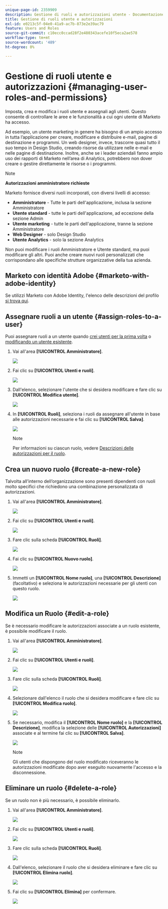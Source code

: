 ```yaml
---
unique-page-id: 2359909
description: Gestione di ruoli e autorizzazioni utente - Documentazione di Marketo - Documentazione del prodotto
title: Gestione di ruoli utente e autorizzazioni
exl-id: e0213c5f-04e0-41a9-ac7b-873e2e39ac79
feature: Users and Roles
source-git-commit: c10ecc0ccad28f2e480343acefe10f5eca2ae578
workflow-type: tm+mt
source-wordcount: '489'
ht-degree: 0%

---
```


# Gestione di ruoli utente e autorizzazioni {#managing-user-roles-and-permissions}

Imposta, crea e modifica i ruoli utente e assegnali agli utenti. Questo consente di controllare le aree e le funzionalità a cui ogni utente di Marketo ha accesso.

Ad esempio, un utente marketing in genere ha bisogno di un ampio accesso in tutta l’applicazione per creare, modificare e distribuire e-mail, pagine di destinazione e programmi. Un web designer, invece, trascorre quasi tutto il suo tempo in Design Studio, creando risorse da utilizzare nelle e-mail e nelle pagine di destinazione. Inoltre, anche se i leader aziendali fanno ampio uso dei rapporti di Marketo nell’area di Analytics, potrebbero non dover creare o gestire direttamente le risorse o i programmi.

>[!NOTE]
>
>**Autorizzazioni amministratore richieste**

Marketo fornisce diversi ruoli incorporati, con diversi livelli di accesso:

* **Amministratore** - Tutte le parti dell&#39;applicazione, inclusa la sezione Amministratore
* **Utente standard** - tutte le parti dell&#39;applicazione, ad eccezione della sezione Admin
* **Utente marketing** - tutte le parti dell&#39;applicazione, tranne la sezione Amministratore
* **Web Designer** - solo Design Studio
* **Utente Analytics** - solo la sezione Analytics

Non puoi modificare i ruoli Amministratore e Utente standard, ma puoi modificare gli altri. Puoi anche creare nuovi ruoli personalizzati che corrispondano alle specifiche strutture organizzative della tua azienda.

## Marketo con identità Adobe {#marketo-with-adobe-identity}

Se utilizzi Marketo con Adobe Identity, l&#39;elenco delle descrizioni del profilo [si trova qui](/help/marketo/product-docs/administration/marketo-with-adobe-identity/adobe-identity-management-overview.md#profile-levels).

## Assegnare ruoli a un utente {#assign-roles-to-a-user}

Puoi assegnare ruoli a un utente quando [crei utenti per la prima volta](/help/marketo/product-docs/administration/users-and-roles/create-delete-edit-and-change-a-user-role.md) o [modificando un utente esistente](/help/marketo/product-docs/administration/users-and-roles/managing-marketo-users.md).

1. Vai all&#39;area **[!UICONTROL Amministratore]**.

   ![](assets/managing-user-roles-and-permissions-1.png)

1. Fai clic su **[!UICONTROL Utenti e ruoli]**.

   ![](assets/managing-user-roles-and-permissions-2.png)

1. Dall&#39;elenco, selezionare l&#39;utente che si desidera modificare e fare clic su **[!UICONTROL Modifica utente]**.

   ![](assets/managing-user-roles-and-permissions-3.png)

1. In **[!UICONTROL Ruoli]**, seleziona i ruoli da assegnare all&#39;utente in base alle autorizzazioni necessarie e fai clic su **[!UICONTROL Salva]**.

   ![](assets/managing-user-roles-and-permissions-4.png)

   >[!NOTE]
   >
   >Per informazioni su ciascun ruolo, vedere [Descrizioni delle autorizzazioni per il ruolo](/help/marketo/product-docs/administration/users-and-roles/descriptions-of-role-permissions.md).

## Crea un nuovo ruolo {#create-a-new-role}

Talvolta all’interno dell’organizzazione sono presenti dipendenti con ruoli molto specifici che richiedono una combinazione personalizzata di autorizzazioni.

1. Vai all&#39;area **[!UICONTROL Amministratore]**.

   ![](assets/managing-user-roles-and-permissions-5.png)

1. Fai clic su **[!UICONTROL Utenti e ruoli]**.

   ![](assets/managing-user-roles-and-permissions-6.png)

1. Fare clic sulla scheda **[!UICONTROL Ruoli]**.

   ![](assets/managing-user-roles-and-permissions-7.png)

1. Fai clic su **[!UICONTROL Nuovo ruolo]**.

   ![](assets/managing-user-roles-and-permissions-8.png)

1. Immetti un **[!UICONTROL Nome ruolo]**, una **[!UICONTROL Descrizione]** (facoltativo) e seleziona le autorizzazioni necessarie per gli utenti con questo ruolo.

   ![](assets/managing-user-roles-and-permissions-9.png)

## Modifica un Ruolo {#edit-a-role}

Se è necessario modificare le autorizzazioni associate a un ruolo esistente, è possibile modificare il ruolo.

1. Vai all&#39;area **[!UICONTROL Amministratore]**.

   ![](assets/managing-user-roles-and-permissions-10.png)

1. Fai clic su **[!UICONTROL Utenti e ruoli]**.

   ![](assets/managing-user-roles-and-permissions-11.png)

1. Fare clic sulla scheda **[!UICONTROL Ruoli]**.

   ![](assets/managing-user-roles-and-permissions-12.png)

1. Selezionare dall&#39;elenco il ruolo che si desidera modificare e fare clic su **[!UICONTROL Modifica ruolo]**.

   ![](assets/managing-user-roles-and-permissions-13.png)

1. Se necessario, modifica il **[!UICONTROL Nome ruolo]** e la **[!UICONTROL Descrizione]**, modifica la selezione delle **[!UICONTROL Autorizzazioni]** associate e al termine fai clic su **[!UICONTROL Salva]**.

   ![](assets/managing-user-roles-and-permissions-14.png)

   >[!NOTE]
   >
   >Gli utenti che dispongono del ruolo modificato riceveranno le autorizzazioni modificate dopo aver eseguito nuovamente l&#39;accesso e la disconnessione.

## Eliminare un ruolo {#delete-a-role}

Se un ruolo non è più necessario, è possibile eliminarlo.

1. Vai all&#39;area **[!UICONTROL Amministratore]**.

   ![](assets/managing-user-roles-and-permissions-15.png)

1. Fai clic su **[!UICONTROL Utenti e ruoli]**.

   ![](assets/managing-user-roles-and-permissions-16.png)

1. Fare clic sulla scheda **[!UICONTROL Ruoli]**.

   ![](assets/managing-user-roles-and-permissions-17.png)

1. Dall&#39;elenco, selezionare il ruolo che si desidera eliminare e fare clic su **[!UICONTROL Elimina ruolo]**.

   ![](assets/managing-user-roles-and-permissions-18.png)

1. Fai clic su **[!UICONTROL Elimina]** per confermare.

   ![](assets/managing-user-roles-and-permissions-19.png)
